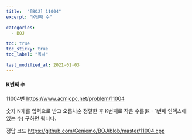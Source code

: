 ```yaml
---
title:  "[BOJ] 11004"
excerpt: "K번째 수"

categories:
  - BOJ

toc: true
toc_sticky: true
toc_label: "목차"

last_modified_at: 2021-01-03
---
```


#### K번째 수

11004번 <https://www.acmicpc.net/problem/11004>

숫자 N개를 입력으로 받고 오름차순 정렬한 후 K번째로 작은 수를(K - 1번째 인덱스에 있는 수) 구하면 됩니다.

정답 코드 <https://github.com/Geniemo/BOJ/blob/master/11004.cpp>
